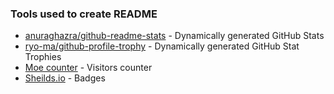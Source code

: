 ### Tools used to create README
- [anuraghazra/github-readme-stats](https://github.com/anuraghazra/github-readme-stats) - Dynamically generated GitHub Stats
- [ryo-ma/github-profile-trophy](https://github.com/ryo-ma/github-profile-trophy?tab=readme-ov-file) - Dynamically generated GitHub Stat Trophies
- [Moe counter](https://moe-counter.glitch.me) - Visitors counter
- [Sheilds.io](https://shields.io) - Badges
